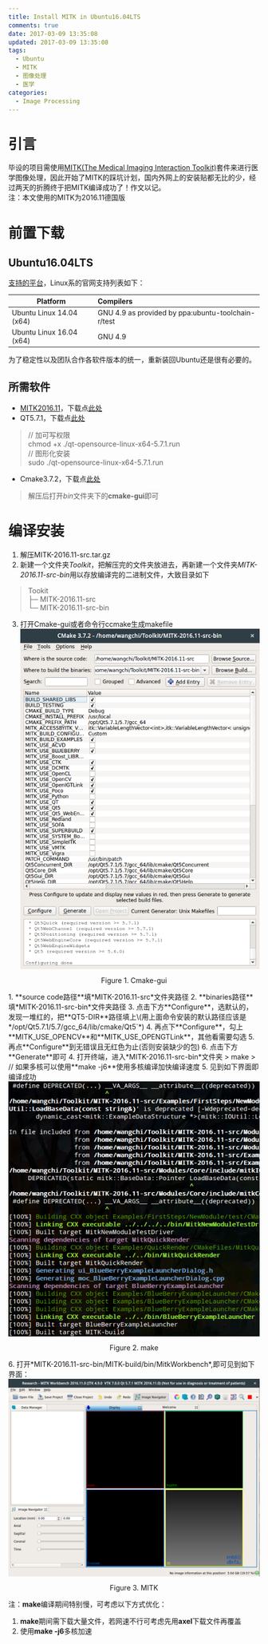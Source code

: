 ```yaml
---
title: Install MITK in Ubuntu16.04LTS
comments: true
date: 2017-03-09 13:35:08
updated: 2017-03-09 13:35:08
tags:
  - Ubuntu
  - MITK
  - 图像处理
  - 医学
categories:
  - Image Processing
---
```


# 引言
毕设的项目需使用[MITK\(The Medical Imaging Interaction Toolkit\)](http://www.mitk.org/)套件来进行医学图像处理，因此开始了MITK的踩坑计划，国内外网上的安装贴都无比的少，经过两天的折腾终于把MITK编译成功了！作文以记。  
注：本文使用的MITK为2016.11德国版
<!-- more -->

# 前置下载
## Ubuntu16.04LTS
[支持的平台](http://docs.mitk.org/2016.11/SupportedPlatformsPage.html)，Linux系的官网支持列表如下：

| Platform                   | Compilers                                          |
|----------------------------|:---------------------------------------------------|
| Ubuntu Linux 14.04 \(x64\) | GNU 4.9 as provided by ppa:ubuntu-toolchain-r/test |
| Ubuntu Linux 16.04 \(x64\) | GNU 4.9                                            |

为了稳定性以及团队合作各软件版本的统一，重新装回Ubuntu还是很有必要的。

## 所需软件
- [MITK2016.11](http://docs.mitk.org/2016.11/)，下载点[此处](http://www.mitk.org/download/releases/MITK-2016.11/MITK-2016.11-src.tar.gz)
- QT5.7.1，下载点[此处](http://download.qt.io/archive/qt/5.7/5.7.1/qt-opensource-linux-x64-5.7.1.run)
> // 加可写权限  
> chmod +x ./qt-opensource-linux-x64-5.7.1.run  
> // 图形化安装  
> sudo ./qt-opensource-linux-x64-5.7.1.run
- Cmake3.7.2，下载点[此处](https://cmake.org/files/v3.7/cmake-3.7.2-Linux-x86_64.tar.gz)
> 解压后打开*bin*文件夹下的**cmake-gui**即可

# 编译安装
1. 解压MITK-2016.11-src.tar.gz
2. 新建一个文件夹*Toolkit*，把解压完的文件夹放进去，再新建一个文件夹*MITK-2016.11-src-bin*用以存放编译完的二进制文件，大致目录如下
> Tookit    
> ├─ MITK-2016.11-src  
> └─ MITK-2016.11-src-bin
3. 打开Cmake-gui或者命令行ccmake生成makefile
<img src="Install-MITK-in-Ubuntu16-04LTS/cmake.png" width = "700" alt="create_ssh" align=center /><br/>
<p align=center>Figure 1. Cmake-gui</p>
  1. **source code路径**填*MITK-2016.11-src*文件夹路径
  2. **binaries路径**填*MITK-2016.11-src-bin*文件夹路径
  3. 点击下方**Configure**，选默认的，发现一堆红的，把**QT5-DIR**路径填上\(用上面命令安装的默认路径应该是*/opt/Qt5.7.1/5.7/gcc_64/lib/cmake/Qt5`*)
  4. 再点下**Configure**，勾上**MITK_USE_OPENCV**和**MITK_USE_OPENGTLink**，其他看需要勾选
  5. 再点**Configure**到无错误且无红色为止(否则安装缺少的包)
  6. 点击下方**Generate**即可
4. 打开终端，进入*MITK-2016.11-src-bin*文件夹
> make  
> // 如果多核可以使用**make -j6**使用多核编译加快编译速度
5. 见到如下界面即编译成功
<img src="Install-MITK-in-Ubuntu16-04LTS/make.png" width = "700" alt="create_ssh" align=center /><br/>
<p align=center>Figure 2. make</p>
6. 打开*MITK-2016.11-src-bin/MITK-build/bin/MitkWorkbench*,即可见到如下界面：
<img src="Install-MITK-in-Ubuntu16-04LTS/mitk.png" width = "700" alt="create_ssh" align=center /><br/>
<p align=center>Figure 3. MITK</p>

注：**make**编译期间特别慢，可考虑以下方式优化：
1. **make**期间需下载大量文件，若网速不行可考虑先用**axel**下载文件再覆盖
2. 使用**make -j6**多核加速
